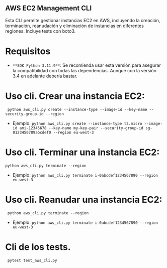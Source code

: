 ## AWS EC2 Management CLI

Esta CLI permite gestionar instancias EC2 en AWS, incluyendo la creación, terminación, reanudación y eliminación de instancias en diferentes regiones.
Incluye tests con boto3.

# Requisitos

- `**SDK Python 3.11.9**`: Se recomienda usar esta versión para asegurar la compatibilidad con todas las dependencias. Aunque con la versión 3.4 en adelante debería bastar.

# Uso cli. Crear una instancia EC2:
` python aws_cli.py create --instance-type --image-id --key-name --security-group-id --region`

- Ejemplo:
`python aws_cli.py create --instance-type t2.micro --image-id ami-12345678 --key-name my-key-pair --security-group-id sg-0123456789abcdef0 --region eu-west-3`

# Uso cli. Terminar una instancia EC2:
  `python aws_cli.py terminate --region`

- Ejemplo:
  `python aws_cli.py terminate i-0abcdef1234567890 --region eu-west-3`

# Uso cli. Reanudar una instancia EC2:
` python aws_cli.py terminate --region`

- Ejemplo:
  `python aws_cli.py terminate i-0abcdef1234567890 --region eu-west-3`

# Cli de los tests.
` pytest test_aws_cli.py`
